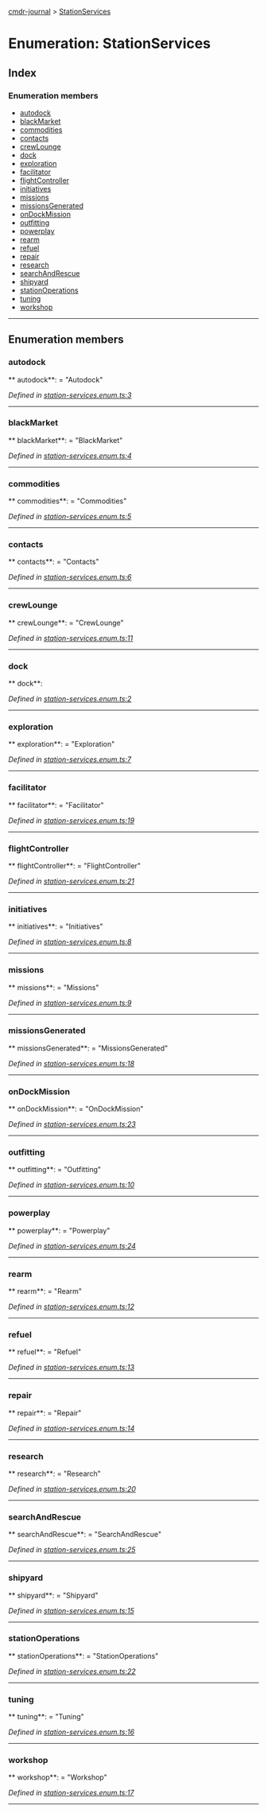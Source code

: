 [cmdr-journal](../README.md) > [StationServices](../enums/stationservices.md)



# Enumeration: StationServices

## Index

### Enumeration members

* [autodock](stationservices.md#autodock)
* [blackMarket](stationservices.md#blackmarket)
* [commodities](stationservices.md#commodities)
* [contacts](stationservices.md#contacts)
* [crewLounge](stationservices.md#crewlounge)
* [dock](stationservices.md#dock)
* [exploration](stationservices.md#exploration)
* [facilitator](stationservices.md#facilitator)
* [flightController](stationservices.md#flightcontroller)
* [initiatives](stationservices.md#initiatives)
* [missions](stationservices.md#missions)
* [missionsGenerated](stationservices.md#missionsgenerated)
* [onDockMission](stationservices.md#ondockmission)
* [outfitting](stationservices.md#outfitting)
* [powerplay](stationservices.md#powerplay)
* [rearm](stationservices.md#rearm)
* [refuel](stationservices.md#refuel)
* [repair](stationservices.md#repair)
* [research](stationservices.md#research)
* [searchAndRescue](stationservices.md#searchandrescue)
* [shipyard](stationservices.md#shipyard)
* [stationOperations](stationservices.md#stationoperations)
* [tuning](stationservices.md#tuning)
* [workshop](stationservices.md#workshop)



---
## Enumeration members
<a id="autodock"></a>

###  autodock

** autodock**:    = "Autodock"

*Defined in [station-services.enum.ts:3](https://github.com/chrisbruford/cmdr-journal/blob/0588b1f/src/station-services.enum.ts#L3)*





___

<a id="blackmarket"></a>

###  blackMarket

** blackMarket**:    = "BlackMarket"

*Defined in [station-services.enum.ts:4](https://github.com/chrisbruford/cmdr-journal/blob/0588b1f/src/station-services.enum.ts#L4)*





___

<a id="commodities"></a>

###  commodities

** commodities**:    = "Commodities"

*Defined in [station-services.enum.ts:5](https://github.com/chrisbruford/cmdr-journal/blob/0588b1f/src/station-services.enum.ts#L5)*





___

<a id="contacts"></a>

###  contacts

** contacts**:    = "Contacts"

*Defined in [station-services.enum.ts:6](https://github.com/chrisbruford/cmdr-journal/blob/0588b1f/src/station-services.enum.ts#L6)*





___

<a id="crewlounge"></a>

###  crewLounge

** crewLounge**:    = "CrewLounge"

*Defined in [station-services.enum.ts:11](https://github.com/chrisbruford/cmdr-journal/blob/0588b1f/src/station-services.enum.ts#L11)*





___

<a id="dock"></a>

###  dock

** dock**:   

*Defined in [station-services.enum.ts:2](https://github.com/chrisbruford/cmdr-journal/blob/0588b1f/src/station-services.enum.ts#L2)*





___

<a id="exploration"></a>

###  exploration

** exploration**:    = "Exploration"

*Defined in [station-services.enum.ts:7](https://github.com/chrisbruford/cmdr-journal/blob/0588b1f/src/station-services.enum.ts#L7)*





___

<a id="facilitator"></a>

###  facilitator

** facilitator**:    = "Facilitator"

*Defined in [station-services.enum.ts:19](https://github.com/chrisbruford/cmdr-journal/blob/0588b1f/src/station-services.enum.ts#L19)*





___

<a id="flightcontroller"></a>

###  flightController

** flightController**:    = "FlightController"

*Defined in [station-services.enum.ts:21](https://github.com/chrisbruford/cmdr-journal/blob/0588b1f/src/station-services.enum.ts#L21)*





___

<a id="initiatives"></a>

###  initiatives

** initiatives**:    = "Initiatives"

*Defined in [station-services.enum.ts:8](https://github.com/chrisbruford/cmdr-journal/blob/0588b1f/src/station-services.enum.ts#L8)*





___

<a id="missions"></a>

###  missions

** missions**:    = "Missions"

*Defined in [station-services.enum.ts:9](https://github.com/chrisbruford/cmdr-journal/blob/0588b1f/src/station-services.enum.ts#L9)*





___

<a id="missionsgenerated"></a>

###  missionsGenerated

** missionsGenerated**:    = "MissionsGenerated"

*Defined in [station-services.enum.ts:18](https://github.com/chrisbruford/cmdr-journal/blob/0588b1f/src/station-services.enum.ts#L18)*





___

<a id="ondockmission"></a>

###  onDockMission

** onDockMission**:    = "OnDockMission"

*Defined in [station-services.enum.ts:23](https://github.com/chrisbruford/cmdr-journal/blob/0588b1f/src/station-services.enum.ts#L23)*





___

<a id="outfitting"></a>

###  outfitting

** outfitting**:    = "Outfitting"

*Defined in [station-services.enum.ts:10](https://github.com/chrisbruford/cmdr-journal/blob/0588b1f/src/station-services.enum.ts#L10)*





___

<a id="powerplay"></a>

###  powerplay

** powerplay**:    = "Powerplay"

*Defined in [station-services.enum.ts:24](https://github.com/chrisbruford/cmdr-journal/blob/0588b1f/src/station-services.enum.ts#L24)*





___

<a id="rearm"></a>

###  rearm

** rearm**:    = "Rearm"

*Defined in [station-services.enum.ts:12](https://github.com/chrisbruford/cmdr-journal/blob/0588b1f/src/station-services.enum.ts#L12)*





___

<a id="refuel"></a>

###  refuel

** refuel**:    = "Refuel"

*Defined in [station-services.enum.ts:13](https://github.com/chrisbruford/cmdr-journal/blob/0588b1f/src/station-services.enum.ts#L13)*





___

<a id="repair"></a>

###  repair

** repair**:    = "Repair"

*Defined in [station-services.enum.ts:14](https://github.com/chrisbruford/cmdr-journal/blob/0588b1f/src/station-services.enum.ts#L14)*





___

<a id="research"></a>

###  research

** research**:    = "Research"

*Defined in [station-services.enum.ts:20](https://github.com/chrisbruford/cmdr-journal/blob/0588b1f/src/station-services.enum.ts#L20)*





___

<a id="searchandrescue"></a>

###  searchAndRescue

** searchAndRescue**:    = "SearchAndRescue"

*Defined in [station-services.enum.ts:25](https://github.com/chrisbruford/cmdr-journal/blob/0588b1f/src/station-services.enum.ts#L25)*





___

<a id="shipyard"></a>

###  shipyard

** shipyard**:    = "Shipyard"

*Defined in [station-services.enum.ts:15](https://github.com/chrisbruford/cmdr-journal/blob/0588b1f/src/station-services.enum.ts#L15)*





___

<a id="stationoperations"></a>

###  stationOperations

** stationOperations**:    = "StationOperations"

*Defined in [station-services.enum.ts:22](https://github.com/chrisbruford/cmdr-journal/blob/0588b1f/src/station-services.enum.ts#L22)*





___

<a id="tuning"></a>

###  tuning

** tuning**:    = "Tuning"

*Defined in [station-services.enum.ts:16](https://github.com/chrisbruford/cmdr-journal/blob/0588b1f/src/station-services.enum.ts#L16)*





___

<a id="workshop"></a>

###  workshop

** workshop**:    = "Workshop"

*Defined in [station-services.enum.ts:17](https://github.com/chrisbruford/cmdr-journal/blob/0588b1f/src/station-services.enum.ts#L17)*





___


